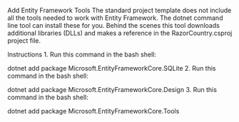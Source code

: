 Add Entity Framework Tools
The standard project template does not include all the tools needed to work with Entity Framework. The dotnet command line tool can install these for you. Behind the scenes this tool downloads additional libraries (DLLs) and makes a reference in the RazorCountry.csproj project file.

Instructions
1.
Run this command in the bash shell:

dotnet add package Microsoft.EntityFrameworkCore.SQLite
2.
Run this command in the bash shell:

dotnet add package Microsoft.EntityFrameworkCore.Design
3.
Run this command in the bash shell:

dotnet add package Microsoft.EntityFrameworkCore.Tools